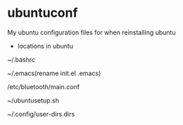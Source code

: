 # ubuntuconf

My ubuntu configuration files for when reinstalling ubuntu

- locations in ubuntu

~/.bashrc

~/.emacs(rename init.el .emacs)

/etc/bluetooth/main.conf

~/ubuntusetup.sh

~/.config/user-dirs.dirs


